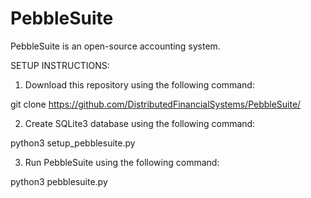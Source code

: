 # PebbleSuite
PebbleSuite is an open-source accounting system.


SETUP INSTRUCTIONS:

1.  Download this repository using the following command:

git clone https://github.com/DistributedFinancialSystems/PebbleSuite/


2.  Create SQLite3 database using the following command:

python3 setup_pebblesuite.py


3.  Run PebbleSuite using the following command:

python3 pebblesuite.py

